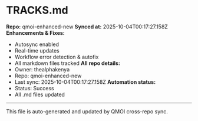 # TRACKS.md

**Repo:** qmoi-enhanced-new
**Synced at:** 2025-10-04T00:17:27.158Z
**Enhancements & Fixes:**
- Autosync enabled
- Real-time updates
- Workflow error detection & autofix
- All markdown files tracked
**All repo details:**
- Owner: thealphakenya
- Repo: qmoi-enhanced-new
- Last sync: 2025-10-04T00:17:27.158Z
**Automation status:**
- Status: Success
- All .md files updated
---
This file is auto-generated and updated by QMOI cross-repo sync.
